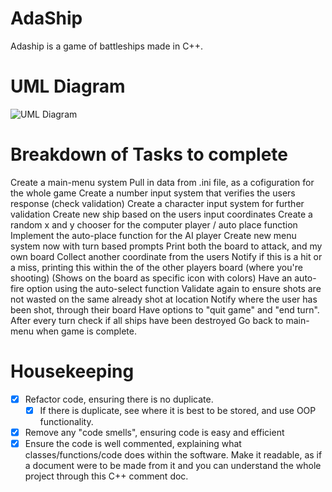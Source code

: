 # AdaShip
Adaship is a game of battleships made in C++.

# UML Diagram
![UML Diagram](diagrams/uml.png)

# Breakdown of Tasks to complete
Create a main-menu system
Pull in data from .ini file, as a cofiguration for the whole game
Create a number input system that verifies the users response (check validation)
Create a character input system for further validation
Create new ship based on the users input coordinates
Create a random x and y chooser for the computer player / auto place function
Implement the auto-place function for the AI player
Create new menu system now with turn based prompts
Print both the board to attack, and my own board
Collect another coordinate from the users
Notify if this is a hit or a miss, printing this within the of the other players board (where you're shooting) 
  (Shows on the board as specific icon with colors)
Have an auto-fire option using the auto-select function
Validate again to ensure shots are not wasted on the same already shot at location
Notify where the user has been shot, through their board
Have options to "quit game" and "end turn".
After every turn check if all ships have been destroyed
Go back to main-menu when game is complete.

# Housekeeping
- [x] Refactor code, ensuring there is no duplicate.
    - [x] If there is duplicate, see where it is best to be stored, and use OOP functionality.
- [x] Remove any "code smells", ensuring code is easy and efficient
- [x] Ensure the code is well commented, explaining what classes/functions/code does within the software. Make it readable, as if a document were to be made from it and you can understand the whole project through this C++ comment doc.
